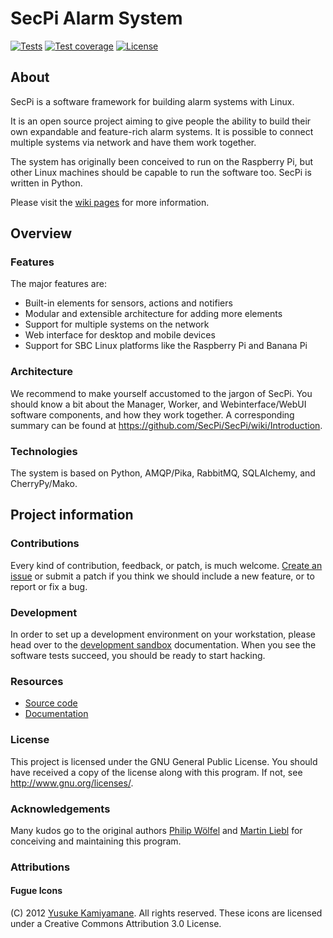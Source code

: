 # SecPi Alarm System

[![Tests](https://img.shields.io/github/workflow/status/isarengineering/SecPi/Tests.svg?style=flat-square&label=Tests)](https://github.com/isarengineering/SecPi/actions/workflows/tests.yml)
[![Test coverage](https://img.shields.io/codecov/c/gh/isarengineering/SecPi.svg?style=flat-square)](https://codecov.io/gh/isarengineering/SecPi/)
[![License](https://img.shields.io/github/license/isarengineering/SecPi.svg?style=flat-square)](https://github.com/isarengineering/SecPi/blob/next/LICENSE) 

## About

SecPi is a software framework for building alarm systems with Linux.

It is an open source project aiming to give people the ability to build their
own expandable and feature-rich alarm systems. It is possible to connect
multiple systems via network and have them work together.

The system has originally been conceived to run on the Raspberry Pi, but other
Linux machines should be capable to run the software too. SecPi is written in 
Python.

Please visit the [wiki pages](https://github.com/SecPi/SecPi/wiki) for more information.


## Overview

### Features

The major features are:

- Built-in elements for sensors, actions and notifiers
- Modular and extensible architecture for adding more elements
- Support for multiple systems on the network
- Web interface for desktop and mobile devices
- Support for SBC Linux platforms like the Raspberry Pi and Banana Pi


### Architecture

We recommend to make yourself accustomed to the jargon of SecPi. You should know a bit
about the Manager, Worker, and Webinterface/WebUI software components, and how they work
together. A corresponding summary can be found at 
https://github.com/SecPi/SecPi/wiki/Introduction.


### Technologies

The system is based on Python, AMQP/Pika, RabbitMQ, SQLAlchemy, and CherryPy/Mako.


## Project information

### Contributions

Every kind of contribution, feedback, or patch, is much welcome. [Create an
issue] or submit a patch if you think we should include a new feature, or to
report or fix a bug.


### Development

In order to set up a development environment on your workstation, please head over
to the [development sandbox] documentation. When you see the software tests succeed,
you should be ready to start hacking.


### Resources

- [Source code](https://github.com/isarengineering/SecPi)
- [Documentation](https://github.com/SecPi/SecPi/wiki)


### License

This project is licensed under the GNU General Public License. You should have 
received a copy of the license along with this program. If not, see 
<http://www.gnu.org/licenses/>.


### Acknowledgements

Many kudos go to the original authors [Philip Wölfel] and [Martin Liebl]
for conceiving and maintaining this program.


### Attributions

#### Fugue Icons

(C) 2012 [Yusuke Kamiyamane]. All rights reserved.
These icons are licensed under a Creative Commons
Attribution 3.0 License.


[Create an issue]: https://github.com/isarengineering/SecPi/issues/new
[development sandbox]: https://github.com/isarengineering/SecPi/blob/next/doc/sandbox.rst
[Martin Liebl]: https://github.com/MartinLiebl
[Philip Wölfel]: https://github.com/phwoelfel
[Yusuke Kamiyamane]: https://github.com/yusukekamiyamane
